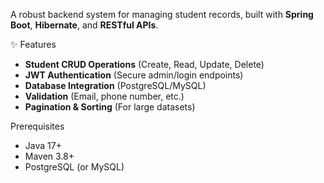  A robust backend system for managing student records, built with **Spring Boot**, **Hibernate**, and **RESTful APIs**.

✨ Features
- **Student CRUD Operations** (Create, Read, Update, Delete)  
- **JWT Authentication** (Secure admin/login endpoints)  
- **Database Integration** (PostgreSQL/MySQL)  
- **Validation** (Email, phone number, etc.)  
- **Pagination & Sorting** (For large datasets) 

Prerequisites
- Java 17+
- Maven 3.8+
- PostgreSQL (or MySQL)
